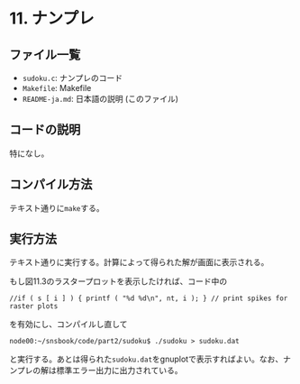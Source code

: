 # 11. ナンプレ

## ファイル一覧
- `sudoku.c`: ナンプレのコード
- `Makefile`: Makefile
- `README-ja.md`: 日本語の説明 (このファイル)

## コードの説明
特になし。

## コンパイル方法
テキスト通りに`make`する。

## 実行方法
テキスト通りに実行する。計算によって得られた解が画面に表示される。

もし図11.3のラスタープロットを表示したければ、コード中の
```
//if ( s [ i ] ) { printf ( "%d %d\n", nt, i ); } // print spikes for raster plots
```
を有効にし、コンパイルし直して
```
node00:~/snsbook/code/part2/sudoku$ ./sudoku > sudoku.dat
```
と実行する。あとは得られた`sudoku.dat`をgnuplotで表示すればよい。なお、ナンプレの解は標準エラー出力に出力されている。
